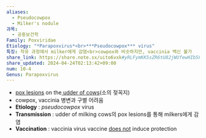 ```yaml
---
aliases:
  - Pseudocowpox
  - Milker's nodule
과목:
  - 공중보건학
Family: Poxviridae
Etiology: "*Parapoxvirus*<br>***Pseudocowpox*** virus"
특징: 착유 과정에서 milker에게 감염<br>cowpox와 비슷하지만, vaccinia 백신 불가
share_link: https://share.note.sx/uito6vxk#yRLFymKK5sZR6tU82jWUfewHIb5FtXRfI4vmmiq8cm4
share_updated: 2024-04-24T02:13:42+09:00
num: 10-4
Genus: Parapoxvirus
---
```

- <u>pox lesions</u> on the<u> udder of cows</u>(소의 젖꼭지)
- cowpox, vaccinia 병변과 구별 어려움
- **Etiology** : *pseudocowpox* virus
- **Transmission** : udder of milking cows의 pox lesions를 통해 milkers에게 감염
- **Vaccination** : vaccinia virus vaccine <u>does not</u> induce protection